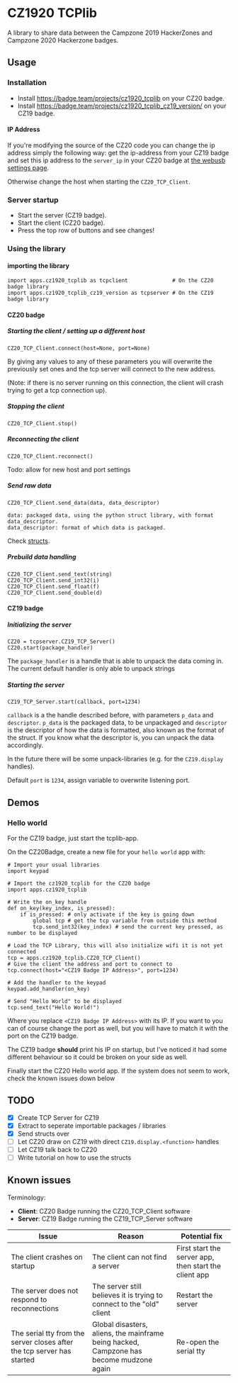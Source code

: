 # CZ1920 TCPlib

A library to share data between the Campzone 2019 HackerZones and Campzone 2020 Hackerzone badges. 

## Usage
### Installation
- Install https://badge.team/projects/cz1920_tcplib on your CZ20 badge.
- Install https://badge.team/projects/cz1920_tcplib_cz19_version/ on your CZ19 badge.

#### IP Address
If you're modifying the source of the CZ20 code you can change the ip address simply the following way: get the ip-address from your CZ19 badge and set this ip address to the `server_ip` in your CZ20 badge at [the webusb settings page](webusb.hackz.one/settings).

Otherwise change the host when starting the `CZ20_TCP_Client`.

### Server startup
- Start the server (CZ19 badge).
- Start the client (CZ20 badge).
- Press the top row of buttons and see changes!

### Using the library
#### importing the library
```
import apps.cz1920_tcplib as tcpclient              # On the CZ20 badge library
import apps.cz1920_tcplib_cz19_version as tcpserver # On the CZ19 badge library
```
#### CZ20 badge
##### Starting the client / setting up a different host
```
CZ20_TCP_Client.connect(host=None, port=None)
```

By giving any values to any of these parameters you will overwrite the previously set ones and the tcp server will connect to the new address.

(Note: if there is no server running on this connection, the client will crash trying to get a tcp connection up).

##### Stopping the client
```
CZ20_TCP_Client.stop()
```

##### Reconnecting the client
```
CZ20_TCP_Client.reconnect()
```

Todo: allow for new host and port settings

##### Send raw data
```
CZ20_TCP_Client.send_data(data, data_descriptor)

data: packaged data, using the python struct library, with format data_descriptor.
data_descriptor: format of which data is packaged.
```

Check [structs](https://docs.python.org/3.5/library/struct.html#format-characters).

##### Prebuild data handling
```
CZ20_TCP_Client.send_text(string)
CZ20_TCP_Client.send_int32(i)
CZ20_TCP_Client.send_float(f)
CZ20_TCP_Client.send_double(d)
```

#### CZ19 badge
##### Initializing the server
```
CZ20 = tcpserver.CZ19_TCP_Server()
CZ20.start(package_handler)
```

The `package_handler` is a handle that is able to unpack the data coming in. The current default handler is only able to unpack strings

##### Starting the server
```
CZ19_TCP_Server.start(callback, port=1234)
```

`callback` is a the handle described before, with parameters `p_data` and `descriptor`.
`p_data` is the packaged data, to be unpackaged and `descriptor` is the descriptor of how the data is formatted, also known as the format of the struct. If you know what the descriptor is, you can unpack the data accordingly.

In the future there will be some unpack-libraries (e.g. for the `CZ19.display` handles).

Default `port` is `1234`, assign variable to overwrite listening port.

## Demos
### Hello world
For the CZ19 badge, just start the tcplib-app.

On the CZ20Badge, create a new file for your `hello world` app with:
```
# Import your usual libraries
import keypad

# Import the cz1920_tcplib for the CZ20 badge
import apps.cz1920_tcplib

# Write the on_key handle
def on_key(key_index, is_pressed):
    if is_pressed: # only activate if the key is going down
        global tcp # get the tcp variable from outside this method
        tcp.send_int32(key_index) # send the current key pressed, as number to be displayed

# Load the TCP Library, this will also initialize wifi it is not yet connected
tcp = apps.cz1920_tcplib.CZ20_TCP_Client()
# Give the client the address and port to connect to
tcp.connect(host="<CZ19 Badge IP Address>", port=1234)

# Add the handler to the keypad
keypad.add_handler(on_key)

# Send "Hello World" to be displayed
tcp.send_text("Hello World!")
```

Where you replace `<CZ19 Badge IP Address>` with its IP. If you want to you can of course change the port as well, but you will have to match it with the port on the CZ19 badge.

The CZ19 badge __should__ print his IP on startup, but I've noticed it had some different behaviour so it could be broken on your side as well.

Finally start the CZ20 Hello world app. If the system does not seem to work, check the known issues down below

## TODO
- [x] Create TCP Server for CZ19
- [x] Extract to seperate importable packages / libraries
- [x] Send structs over
- [ ] Let CZ20 draw on CZ19 with direct `CZ19.display.<function>` handles
- [ ] Let CZ19 talk back to CZ20
- [ ] Write tutorial on how to use the structs

## Known issues
Terminology:
- __Client__: CZ20 Badge running the CZ20_TCP_Client software
- __Server__: CZ19 Badge running the CZ19_TCP_Server software

| Issue | Reason | Potential fix |
|-------|--------|---------------|
| The client crashes on startup | The client can not find a server | First start the server app, then start the client app |
| The server does not respond to reconnections | The server still believes it is trying to connect to the "old" client | Restart the server |
| The serial tty from the server closes after the tcp server has started | Global disasters, aliens, the mainframe being hacked, Campzone has become mudzone again | Re-open the serial tty |
